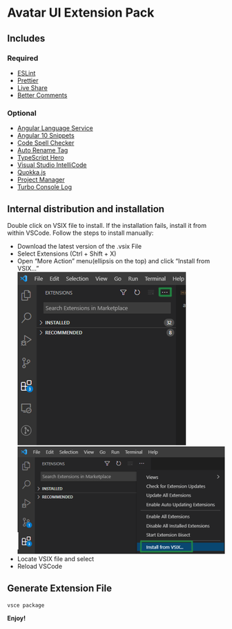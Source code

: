 # Avatar UI Extension Pack

## Includes
### Required
- [ESLint](https://marketplace.visualstudio.com/items?itemName=dbaeumer.vscode-eslint)
- [Prettier](https://marketplace.visualstudio.com/items?itemName=esbenp.prettier-vscode)
- [Live Share](https://marketplace.visualstudio.com/items?itemName=MS-vsliveshare.vsliveshare)
- [Better Comments](https://marketplace.visualstudio.com/items?itemName=aaron-bond.better-comments)
### Optional
- [Angular Language Service](https://marketplace.visualstudio.com/items?itemName=Angular.ng-template)
- [Angular 10 Snippets](https://marketplace.visualstudio.com/items?itemName=Mikael.Angular-BeastCode)
- [Code Spell Checker](https://marketplace.visualstudio.com/items?itemName=streetsidesoftware.code-spell-checker)
- [Auto Rename Tag](https://marketplace.visualstudio.com/items?itemName=formulahendry.auto-rename-tag)
- [TypeScript Hero](https://marketplace.visualstudio.com/items?itemName=rbbit.typescript-hero)
- [Visual Studio IntelliCode](https://marketplace.visualstudio.com/items?itemName=VisualStudioExptTeam.vscodeintellicode)
- [Quokka.js](https://marketplace.visualstudio.com/items?itemName=WallabyJs.quokka-vscode)
- [Project Manager](https://marketplace.visualstudio.com/items?itemName=alefragnani.project-manager)
- [Turbo Console Log](https://marketplace.visualstudio.com/items?itemName=ChakrounAnas.turbo-console-log)

## Internal distribution and installation
Double click on VSIX file to install. If the installation fails, install it from within VSCode. Follow the steps to install manually:
 - Download the latest version of the .vsix File
 - Select Extensions (Ctrl + Shift + X)
 - Open “More Action” menu(ellipsis on the top) and click “Install from VSIX…”\
![image](./images/guide0.png)\
![image](./images/guide1.png)
 - Locate VSIX file and select
 - Reload VSCode

## Generate Extension File
```vsce package```

**Enjoy!**

